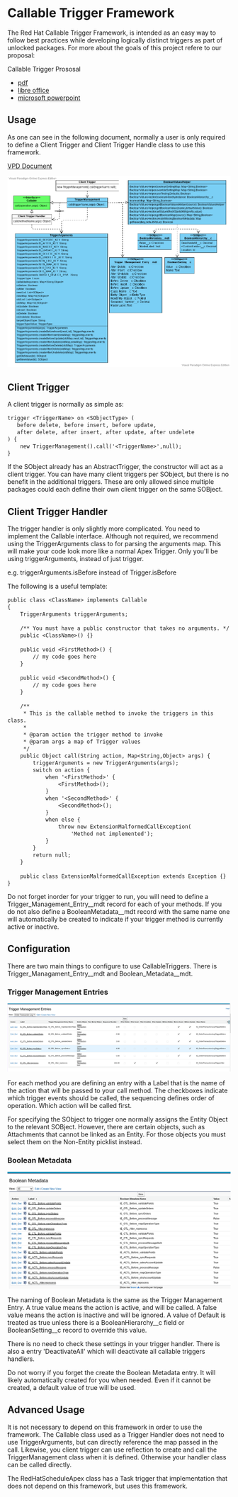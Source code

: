 # Callable Trigger Framework

The Red Hat Callable Trigger Framework, is intended as an easy way to follow best practices while developing logically distinct triggers as part of unlocked packages.  For more about the goals of this project refere to our proposal:

Callable Trigger Prososal
- [pdf](CallableTriggerProposal.pdf)
- [libre office](CallableTriggerProposal.odp)
- [microsoft powerpoint](CallableTriggerProposal.pptx)

## Usage

As one can see in the following document, normally a user is only required to define a Client Trigger and Client Trigger Handle class to use this framework.

[VPD Document](TriggerManagementUML.vpd)

![UML Diagram](TriggerManagementUML.vpd.png)


## Client Trigger

A client trigger is normally as simple as:

```
trigger <TriggerName> on <SObjectType> (
   before delete, before insert, before update,
   after delete, after insert, after update, after undelete
) {
    new TriggerManagement().call('<TriggerName>',null);
}
```

If the SObject already has an AbstractTrigger, the constructor will act as a client trigger.  You can have many client triggers per SObject, but there is no benefit in the additional triggers.  These are only allowed since multiple packages could each define their own client trigger on the same SOBject.

## Client Trigger Handler

The trigger handler is only slightly more complicated.  You need to implement the Callable interface.  Although not required, we recommend using the TriggerArguments class to for parsing the arguments map.  This will make your code look more like a normal Apex Trigger.  Only you'll be using triggerArguments, instead of just trigger.

e.g. triggerArguments.isBefore instead of Trigger.isBefore

The following is a useful template:

```
public class <ClassName> implements Callable
{
    TriggerArguments triggerArguments;

    /** You must have a public constructor that takes no arguments. */
    public <ClassName>() {}

    public void <FirstMethod>() {
        // my code goes here
    }

    public void <SecondMethod>() {
        // my code goes here
    }

    /**
     * This is the callable method to invoke the triggers in this class.
     * 
     * @param action the trigger method to invoke
     * @param args a map of Trigger values
     */
    public Object call(String action, Map<String,Object> args) {
        triggerArguments = new TriggerArguments(args);
        switch on action {
            when '<FirstMethod>' {
                <FirstMethod>();
            }
            when '<SecondMethod>' {
                <SecondMethod>();
            }
            when else {
                throw new ExtensionMalformedCallException(
                    'Method not implemented');
            }
        }
        return null;
    }

    public class ExtensionMalformedCallException extends Exception {}
}
```

Do not forget inorder for your trigger to run, you will need to define a Trigger_Management_Entry__mdt record for each of your methods.  If you do not also define a BooleanMetadata__mdt record with the same name one will automatically be created to indicate if your trigger method is currently active or inactive.

## Configuration

There are two main things to configure to use CallableTriggers.  There is Trigger_Managament_Entry__mdt and Boolean_Metadata__mdt.

### Trigger Management Entries

![Trigger Management Entry](TriggerManagementEntries.png)

For each method you are defining an entry with a Label that is the name of the action that will be passed to your call method.  The checkboxes indicate which trigger events should be called, the sequencing defines order of operation.  Which action will be called first.

For specifying the SObject to trigger one normally assigns the Entity Object to the relevant SOBject.   However, there are certain objects, such as Attachments that cannot be linked as an Entity.  For those objects you must select them on the Non-Entity picklist instead.

### Boolean Metadata

![Boolean Metadata](BooleanMetadata.png)

The naming of Boolean Metadata is the same as the Trigger Management Entry.  A true value means the action is active, and will be called.  A false value means the action is inactive and will be ignored.   A value of Default is treated as true unless there is a BooleanHierarchy__c field or BooleanSetting__c record to override this value.

There is no need to check these settings in your trigger handler.  There is also a entry 'DeactivateAll' which will deactivate all callable triggers handlers.

Do not worry if you forget the create the Boolean Metadata entry.  It will likely automatically created for you when needed.  Even if it cannot be created, a default value of true will be used.

## Advanced Usage

It is not necessary to depend on this framework in order to use the framework.   The Callable class used as a Trigger Handler does not need to use TriggerArguments, but can directly reference the map passed in the call.  Likewise, you client trigger can use reflection to create and call the TriggerManagement class when it is defined.  Otherwise your handler class can be called directly.

The RedHatScheduleApex class has a Task trigger that implementation that does not depend on this framework, but uses this framework.
